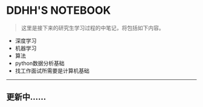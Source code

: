 # DDHH'S NOTEBOOK

> 这里是接下来的研究生学习过程的中笔记，将包括如下内容。

* 深度学习
* 机器学习
* 算法
* python数据分析基础
* 找工作面试所需要是计算机基础


---------

## 更新中……

